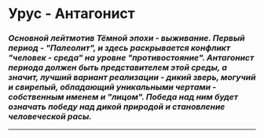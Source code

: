 # Урус - Антагонист

### _Основной лейтмотив Тёмной эпохи - выживание. Первый период - "Палеолит", и здесь раскрывается конфликт "человек - среда" на уровне "противостояние". Антагонист периода должен быть представителем этой среды, а значит, лучший вариант реализации - дикий зверь, могучий и свирепый, обладающий уникальными чертами - собственным именем и "лицом". Победа над ним будет означать победу над дикой природой и становление человеческой расы._

---

